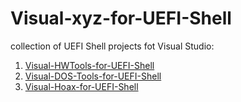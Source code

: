 # Visual-xyz-for-UEFI-Shell
collection of UEFI Shell projects fot Visual Studio:

1. [Visual-HWTools-for-UEFI-Shell](https://github.com/MinnowWare/Visual-HWTools-for-UEFI-Shell)
2. [Visual-DOS-Tools-for-UEFI-Shell](https://github.com/MinnowWare/Visual-DOS-Tools-for-UEFI-Shell)
3. [Visual-Hoax-for-UEFI-Shell](https://github.com/MinnowWare/Visual-Hoax-for-UEFI-Shell)

